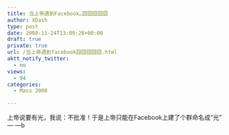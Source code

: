 ```yaml
---
title: 当上帝遇到Facebook…囧囧囧囧囧
author: XDash
type: post
date: 2008-11-24T13:09:28+00:00
draft: true
private: true
url: /当上帝遇到facebook囧囧囧囧囧.html
aktt_notify_twitter:
  - no
views:
  - 94
categories:
  - Mass 2008

---
```

上帝说要有光，我说：不批准！于是上帝只能在Facebook上建了个群命名成“光” — —b

<div>
  <img decoding="async" src="attachments/month_0811/i2008112421716.jpg" border="0" alt="" /><br /> <img decoding="async" src="attachments/month_0811/i200811242184.jpg" border="0" alt="" /><br /> <img decoding="async" src="attachments/month_0811/t2008112421817.jpg" border="0" alt="" />
</div>